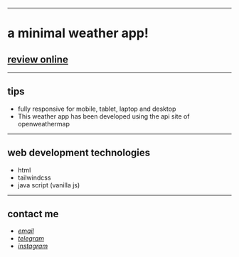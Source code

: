 
---

# a minimal weather app!
## [review online]()

---
## tips

* fully responsive for mobile, tablet, laptop and desktop
* This weather app has been developed using the api site of openweathermap
---
## web development technologies
* html 
* tailwindcss
* java script (vanilla js)
---
## contact me
* *[email](mailto:051.mhmdzynaly977@gmail.com)*
* *[telegram](https://t.me/zeynali2003/)*
* *[instagram](https://instagram.com/zeynali2003/)*

